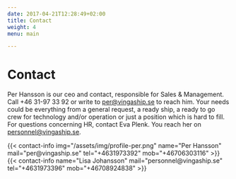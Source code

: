 ```yaml
---
date: 2017-04-21T12:28:49+02:00
title: Contact
weight: 4
menu: main

---
```


# Contact

Per Hansson is our ceo and contact, responsible for Sales & Management. Call +46 31-97 33 92 or write to [per@vingaship.se](mailto:per@vingaship.se) to reach him. Your needs could be everything from a general request, a ready ship, a ready to go crew for technology and/or operation or just a position which is hard to fill. For questions concerning HR, contact Eva Plenk. You reach her on [personnel@vingaship.se](mailto:personnel@vingaship.se).

<div class="contact-cards">
  {{< contact-info img="/assets/img/profile-per.png" name="Per Hansson" mail="per@vingaship.se" tel="+4631973392" mob="+46706303116" >}}
  {{< contact-info name="Lisa Johansson" mail="personnel@vingaship.se" tel="+4631973396" mob="+46708924838" >}}
</div>
